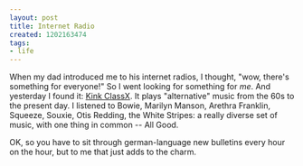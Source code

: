 ```yaml
---
layout: post
title: Internet Radio
created: 1202163474
tags:
- life
---
```

When my dad introduced me to his internet radios, I thought, "wow, there's something for everyone!" So I went looking for something for *me*. And yesterday I found it: [Kink ClassX][1]. It plays "alternative" music from the 60s to the present day. I listened to Bowie, Marilyn Manson, Arethra Franklin, Squeeze, Souxie, Otis Redding, the White Stripes: a really diverse set of music, with one thing in common -- All Good.

OK, so you have to sit through german-language new bulletins every hour on the hour, but to me that just adds to the charm.

[1]: http://www.kinkfm.com/kinkclassx/ "Kink ClassX Internet Radio"

<!--break-->
